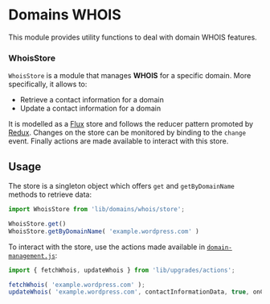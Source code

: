 Domains WHOIS
=============

This module provides utility functions to deal with domain WHOIS features.

### WhoisStore

`WhoisStore` is a module that manages **WHOIS** for a specific domain. More specifically, it allows to:

* Retrieve a contact information for a domain
* Update a contact information for a domain

It is modelled as a [Flux](https://facebook.github.io/flux/docs/overview.html) store and follows the reducer pattern promoted by [Redux](http://redux.js.org/docs/basics/Reducers.html). Changes on the store can be monitored by binding to the `change` event. Finally actions are made available to interact with this store.

## Usage

The store is a singleton object which offers `get` and `getByDomainName` methods to retrieve data:

```js
import WhoisStore from 'lib/domains/whois/store';

WhoisStore.get()
WhoisStore.getByDomainName( 'example.wordpress.com' )
```

To interact with the store, use the actions made available in [`domain-management.js`](../../upgrades/actions/domain-management.js):

```js
import { fetchWhois, updateWhois } from 'lib/upgrades/actions';

fetchWhois( 'example.wordpress.com' );
updateWhois( 'example.wordpress.com', contactInformationData, true, onCompleteCallback );
```
